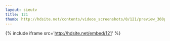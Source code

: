 ```yaml
---
layout: sieutv
title: 121
thumb: http://hdsite.net/contents/videos_screenshots/0/121/preview_360p.mp4.jpg
---
```

{% include iframe src='http://hdsite.net/embed/121' %}
 
